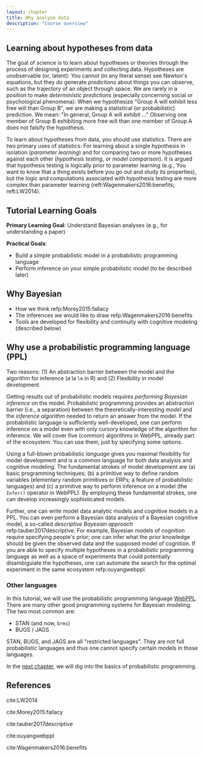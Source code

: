 ```yaml
---
layout: chapter
title: Why analyze data
description: "Course overview"
---
```


## Learning about hypotheses from data

The goal of science is to learn about hypotheses or theories through the process of designing experiments and collecting data. 
Hypotheses are unobservable (or, latent): You cannot (in any literal sense) see Newton's equations, but they do generate *predictions* about things you can observe, such as the trajectory of an object through space. 
We are rarely in a position to make *deterministic predictions* (especially concerning social or psychological phenomena): When we hypothesize "Group A will exhibit less free will than Group B", we are making a statistical (or probabilistic) prediction. We mean: "In general, Group A will exhibit ..."
Observing one member of Group B exhibiting more free will than one member of Group A does not falsify the hypothesis. 

To learn about hypotheses from data, you should use statistics. 
There are two primary uses of statistics: For learning about a single hypothesis in isolation (*parameter learning*) and for comparing two or more hypotheses against each other (*hypothesis testing*, or *model comparison*). 
It is argued that hypothesis testing is logically prior to parameter learning (e.g., You want to know that a thing exists before you go out and study its properties), but the logic and computations associated with hypothesis testing are more complex than parameter learning (reft:Wagenmakers2016:benefits; reft:LW2014). 

## Tutorial Learning Goals

**Primary Learning Goal**: Understand Bayesian analyses (e.g., for understanding a paper)

**Practical Goals**:

- Build a simple probabilistic model in a probabilistic programming language
- Perform inference on your simple probabilistic model (to be described later)

## Why Bayesian

- How we think refp:Morey2015:fallacy
- The inferences we would like to draw refp:Wagenmakers2016:benefits
- Tools are developed for flexibility and continuity with cognitive modeling (described below)

## Why use a probabilistic programming language (PPL)

Two reasons: (1) An abstraction barrier between the model and the algorithm for inference (a la `lm` in R) and (2) Flexibility in model development. 

Getting results out of probabilistic models requires *performing Bayesian inference* on the model. 
Probabilistic programming provides an abstraction barrier (i.e., a separation) between the theoretically-interesting *model* and the *inference algorithm* needed to return an answer from the model. 
If the probabilistic language is sufficiently well-developed, one can perform inference on a model even with only cursory knowledge of the algorithm for inference.
We will cover five (common) algorithms in WebPPL, already part of the ecosystem.
You can use them, just by specifying some options.

Using a full-blown probabilistic *language* gives you maximal flexibility for model development and is a common language for both data analysis and cognitive modeling. 
The fundamental strokes of model development are (a) basic programming techniques; (b) a primitive way to define random variables (elementary random primitives or ERPs; a feature of probabilistic languages) and (c) a primitive way to perform inference on a model (the `Infer()` operator in WebPPL).
By employing these fundamental strokes, one can develop increasingly sophisticated models.

Further, one can write model data analytic models and cognitive models in a PPL.
You can even perform a Bayesian data analysis of a Bayesian cognitive model, a so-called *descriptive Bayesian approach* refp:tauber2017descriptive.
For example, Bayesian models of cognition require specifying people's prior; one can infer what the prior knowledge should be given the observed data and the supposed model of cognition. 
If you are able to specify multiple hypotheses in a probabilistic programming language as well as a space of experiments that could potentially disambiguiate the hypotheses, one can automate the search for the optimal experiment in the same ecosystem refp:ouyangwebppl. 
<!-- Cognitive modeling thought of as a separate domain from data analysis: Everybody does data analysis, not everyone models.  -->
<!-- New perspective: AS you start building data analytic models, this leads into cognitive modeling. (At some point, you transition.) -->


### Other languages

In this tutorial, we will use the probabilistic programming language [WebPPL](http://webppl.org). There are many other good programming systems for Bayesian modeling. The two most common are:

- STAN (and now, `brms`)
- BUGS / JAGS

STAN, BUGS, and JAGS are all "restricted languages". They are not full probabilistic languages and thus one cannot specify certain models in those languages. 

In the [next chapter](2-introPPL.html), we will dig into the basics of probabilistic programming.


## References

cite:LW2014

cite:Morey2015:fallacy

cite:tauber2017descriptive

cite:ouyangwebppl

cite:Wagenmakers2016:benefits


